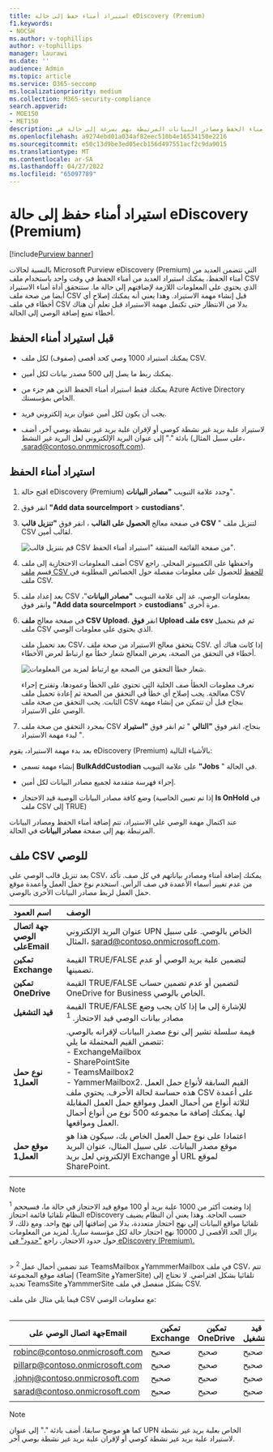 ```yaml
---
title: استيراد أمناء حفظ إلى حالة eDiscovery (Premium)
f1.keywords:
- NOCSH
ms.author: v-tophillips
author: v-tophillips
manager: laurawi
ms.date: ''
audience: Admin
ms.topic: article
ms.service: O365-seccomp
ms.localizationpriority: medium
ms.collection: M365-security-compliance
search.appverid:
- MOE150
- MET150
description: استخدم أداة الاستيراد المجمع لإضافة العديد من أمناء الحفظ ومصادر البيانات المرتبطة بهم بسرعة إلى حالة في Microsoft Purview eDiscovery (Premium).
ms.openlocfilehash: a9274ebd01a034af82eec510b4e16534150e2216
ms.sourcegitcommit: e50c13d9be3ed05ecb156d497551acf2c9da9015
ms.translationtype: MT
ms.contentlocale: ar-SA
ms.lasthandoff: 04/27/2022
ms.locfileid: "65097789"
---
```

# <a name="import-custodians-to-an-ediscovery-premium-case"></a>استيراد أمناء حفظ إلى حالة eDiscovery (Premium)

[!include[Purview banner](../includes/purview-rebrand-banner.md)]

بالنسبة لحالات Microsoft Purview eDiscovery (Premium) التي تتضمن العديد من أمناء الحفظ، يمكنك استيراد العديد من أمناء الحفظ في وقت واحد باستخدام ملف CSV الذي يحتوي على المعلومات اللازمة لإضافتهم إلى حالة ما. ستتحقق أداة أمناء الاستيراد أيضا من صحة ملف CSV قبل إنشاء مهمة الاستيراد. وهذا يعني أنه يمكنك إصلاح أي أخطاء في ملف CSV بدلا من الانتظار حتى تكتمل مهمة الاستيراد قبل تعلم أن هناك أخطاء تمنع إضافة الوصي إلى الحالة.

## <a name="before-you-import-custodians"></a>قبل استيراد أمناء الحفظ

- يمكنك استيراد 1000 وصي كحد أقصى (صفوف) لكل ملف CSV.

- يمكنك ربط ما يصل إلى 500 مصدر بيانات لكل أمين.  

- يمكنك فقط استيراد أمناء الحفظ الذين هم جزء من Azure Active Directory الخاص بمؤسستك.

- يجب أن يكون لكل أمين عنوان بريد إلكتروني فريد.

- لاستيراد علبة بريد غير نشطة كوصي أو لإقران علبة بريد غير نشطة بوصي آخر، أضف بادئة "." إلى عنوان البريد الإلكتروني لعل البريد غير النشط (على سبيل المثال، .sarad@contoso.onmmicrosoft.com).

## <a name="import-custodians"></a>استيراد أمناء الحفظ

1. افتح حالة eDiscovery (Premium) وحدد علامة التبويب **"مصادر البيانات**".

2. انقر فوق **"Add data sourceImport** >  **custodians**".

3. في صفحة معالج **الحصول على القالب** ، انقر فوق **"تنزيل قالب CSV** " لتنزيل ملف CSV لقالب أمين.

   ![قم بتنزيل قالب CSV من صفحة القائمة المنبثقة "استيراد أمناء الحفظ".](../media/ImportCustodians1.png)

4. أضف المعلومات الاحتجازية إلى ملف CSV واحفظها على الكمبيوتر المحلي. راجع قسم [ملف CSV للحفظ](#custodian-csv-file) للحصول على معلومات مفصلة حول الخصائص المطلوبة في ملف CSV.

5. بعد إعداد ملف CSV بمعلومات الوصي، عد إلى علامة التبويب **"مصادر البيانات**"، وانقر فوق **"Add data sourceImport** >  **custodians**" مرة أخرى.

6. في صفحة معالج **ملف CSV Upload**، انقر **فوق Upload ملف csv** ثم قم بتحميل ملف CSV الذي يحتوي على معلومات الوصي.

   بعد تحميل ملف CSV، يتحقق معالج الاستيراد من صحة ملف CSV. إذا كانت هناك أي أخطاء في التحقق من الصحة، يعرض المعالج شعار خطأ مع ارتباط لعرض الأخطاء.

   ![شعار خطأ التحقق من الصحة مع ارتباط لمزيد من المعلومات.](../media/ImportCustodians2.png)

   تعرف معلومات الخطأ صف الخلية التي تحتوي على الخطأ وعمودها، وتقترح إجراء معالجة. يجب إصلاح أي خطأ في التحقق من الصحة ثم إعادة تحميل ملف CSV الثابت. يجب التحقق من صحة ملف CSV بنجاح قبل أن تتمكن من إنشاء مهمة الوصي على الاستيراد.

7. بمجرد التحقق من صحة ملف CSV بنجاح، انقر فوق **"التالي** " ثم انقر فوق **"استيراد** " لبدء مهمة الاستيراد.

بعد بدء مهمة الاستيراد، يقوم eDiscovery (Premium) بالأشياء التالية:

- إنشاء مهمة تسمى **BulkAddCustodian** على علامة التبويب **"Jobs** " في الحالة.

- إجراء فهرسة متقدمة لجميع مصادر البيانات لكل أمين.

- وضع كافة مصادر البيانات الوصية قيد الاحتجاز (إذا تم تعيين الخاصية **Is OnHold** في ملف CSV إلى TRUE)

عند اكتمال مهمة الوصي على الاستيراد، تتم إضافة أمناء الحفظ ومصادر البيانات المرتبطة بهم إلى صفحة **مصادر البيانات** في الحالة.

## <a name="custodian-csv-file"></a>ملف CSV للوصي

بعد تنزيل قالب الوصي على CSV، يمكنك إضافة أمناء ومصادر بياناتهم في كل صف. تأكد من عدم تغيير أسماء الأعمدة في صف الرأس. استخدم نوع حمل العمل وأعمدة موقع حمل العمل لربط مصادر البيانات الأخرى بالوصي.

| اسم العمود|الوصف|
|:------- |:------------------------------------------------------------|
|**جهة اتصال الوصي علىEmail**     |عنوان البريد الإلكتروني UPN الخاص بالوصي. على سبيل المثال، sarad@contoso.onmicrosoft.com.           |
|**تمكين Exchange** | القيمة TRUE/FALSE لتضمين علبة بريد الوصي أو عدم تضمينها.      |
|**تمكين OneDrive** | القيمة TRUE/FALSE لتضمين أو عدم تضمين حساب OneDrive for Business الخاص بالوصي. |
|**قيد التشغيل**        | القيمة TRUE/FALSE للإشارة إلى ما إذا كان يجب وضع مصادر بيانات الوصي قيد الاحتجاز. <sup>1</sup>     |
|**نوع حمل العمل1**         |قيمة سلسلة تشير إلى نوع مصدر البيانات لإقرانه بالوصي. تتضمن القيم المحتملة ما يلي: <br/>- ExchangeMailbox<br/> - SharePointSite<br/>- TeamsMailbox2<sup></sup><br/>- YammerMailbox2.<sup></sup> القيم السابقة لأنواع حمل العمل هذه حساسة لحالة الأحرف. يحتوي ملف CSV على أعمدة لثلاثة أنواع من أحمال العمل ومواقع حمل العمل المقابلة لها. يمكنك إضافة ما مجموعه 500 نوع من أنواع أحمال العمل ومواقعها.|
|**موقع حمل العمل1**     | اعتمادا على نوع حمل العمل الخاص بك، سيكون هذا هو موقع مصدر البيانات. على سبيل المثال، عنوان البريد الإلكتروني لعل بريد Exchange أو URL لموقع SharePoint. |
|||

> [!NOTE]
> <sup>1</sup> إذا وضعت أكثر من 1000 علبة بريد أو 100 موقع قيد الاحتجاز في حالة ما، فسيحجم النظام تلقائيا قائمة احتجاز eDiscovery حسب الحاجة. وهذا يعني أن النظام يضيف تلقائيا مواقع البيانات إلى نهج احتجاز متعددة، بدلا من إضافتها إلى نهج واحد. ومع ذلك، لا يزال الحد الأقصى ل 10000 نهج احتجاز حالة لكل مؤسسة ساريا. لمزيد من المعلومات حول حدود الاحتجاز، راجع ["حدود" في eDiscovery (Premium).](limits-ediscovery20.md#hold-limits)
<br>
> <sup>2</sup> عند تضمين أحمال عمل TeamsMailbox وYammmerMailbox في ملف CSV، تتم إضافة موقع المجموعة (TeamSite وYamerSite) تلقائيا بشكل افتراضي. لا تحتاج إلى تحديد TeamsSite وYammmerSite بشكل منفصل في ملف CSV.

فيما يلي مثال على ملف CSV مع معلومات الوصي:<br/><br/>

|جهة اتصال الوصي علىEmail      | تمكين Exchange | تمكين OneDrive | قيد التشغيل | نوع حمل العمل1 | موقع حمل العمل1             |
| ----------------- | ---------------- | ---------------- | --------- | -------------- | ------------------------------ |
|robinc@contoso.onmicrosoft.com | صحيح             | صحيح             | صحيح      | SharePointSite | https://contoso.sharepoint.com |
|pillarp@contoso.onmicrosoft.com | صحيح             | صحيح             | صحيح      | |  |
|.johnj@contoso.onmicrosoft.com|صحيح|صحيح|صحيح||
|sarad@contoso.onmicrosoft.com|صحيح|صحيح|صحيح|ExchangeMailbox|.saradavis@contoso.onmicrosoft.com
||||||

> [!NOTE]
> كما هو موضح سابقا، أضف بادئة "." إلى عنوان UPN الخاص بعلبة بريد غير نشطة لاستيراد علبة بريد غير نشطة كوصي أو لإقران علبة بريد غير نشطة بوصي آخر.
